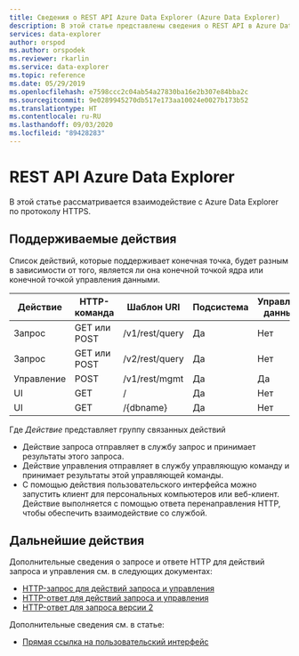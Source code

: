 ```yaml
---
title: Сведения о REST API Azure Data Explorer (Azure Data Explorer)
description: В этой статье представлены сведения о REST API в Azure Data Explorer.
services: data-explorer
author: orspod
ms.author: orspodek
ms.reviewer: rkarlin
ms.service: data-explorer
ms.topic: reference
ms.date: 05/29/2019
ms.openlocfilehash: e7598ccc2c04ab54a27830ba16e2b307e84bba2c
ms.sourcegitcommit: 9e0289945270db517e173aa10024e0027b173b52
ms.translationtype: HT
ms.contentlocale: ru-RU
ms.lasthandoff: 09/03/2020
ms.locfileid: "89428283"
---
```

# <a name="azure-data-explorer-rest-api"></a>REST API Azure Data Explorer

В этой статье рассматривается взаимодействие с Azure Data Explorer по протоколу HTTPS.

## <a name="supported-actions"></a>Поддерживаемые действия

Список действий, которые поддерживает конечная точка, будет разным в зависимости от того, является ли она конечной точкой ядра или конечной точкой управления данными.

|Действие         |HTTP-команда   |Шаблон URI           |Подсистема|Управление данными|Аутентификация |
|---------------|------------|-----------------------|------|---------------|---------------|
|Запрос          |GET или POST |/v1/rest/query         |Да   |Нет             |Да            |
|Запрос          |GET или POST |/v2/rest/query         |Да   |Нет             |Да            |
|Управление     |POST        |/v1/rest/mgmt          |Да   |Да            |Да            |
|UI             |GET         |/                      |Да   |Нет             |нет             |
|UI             |GET         |/{dbname}              |Да   |Нет             |нет             |

Где *Действие* представляет группу связанных действий

* Действие запроса отправляет в службу запрос и принимает результаты этого запроса.
* Действие управления отправляет в службу управляющую команду и принимает результаты этой управляющей команды.
* С помощью действия пользовательского интерфейса можно запустить клиент для персональных компьютеров или веб-клиент. Действие выполняется с помощью ответа перенаправления HTTP, чтобы обеспечить взаимодействие со службой.

## <a name="next-steps"></a>Дальнейшие действия

Дополнительные сведения о запросе и ответе HTTP для действий запроса и управления см. в следующих документах:
 * [HTTP-запрос для действий запроса и управления](./request.md)
 * [HTTP-ответ для действий запроса и управления](./response.md)
 * [HTTP-ответ для запроса версии 2](./response2.md)

Дополнительные сведения см. в статье:
 * [Прямая ссылка на пользовательский интерфейс](./deeplink.md)
